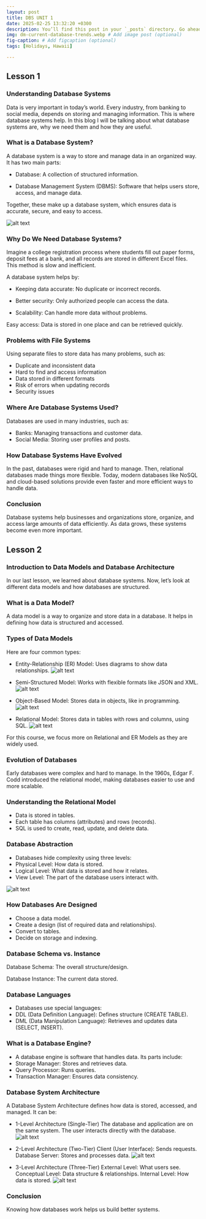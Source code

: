 ```yaml
---
layout: post
title: DBS UNIT 1
date: 2025-02-25 13:32:20 +0300
description: You’ll find this post in your `_posts` directory. Go ahead and edit it and re-build the site to see your changes. # Add post description (optional)
img: dm-current-database-trends.webp # Add image post (optional)
fig-caption: # Add figcaption (optional)
tags: [Holidays, Hawaii]

---
```

## Lesson 1
### Understanding Database Systems

Data is very important in today’s world. Every industry, from banking to social media, depends on storing and managing information. This is where database systems help. In this blog I will be talking about what database systems are, why we need them and how they are useful.

### What is a Database System?

A database system is a way to store and manage data in an organized way. It has two main parts:

- Database: A collection of structured information.

- Database Management System (DBMS): Software that helps users store, access, and manage data.

Together, these make up a database system, which ensures data is accurate, secure, and easy to access.

![alt text](../assets/img/RDBMS.png)
### Why Do We Need Database Systems?

Imagine a college registration process where students fill out paper forms, deposit fees at a bank, and all records are stored in different Excel files. This method is slow and inefficient.

A database system helps by:

- Keeping data accurate: No duplicate or incorrect records.

- Better security: Only authorized people can access the data.

- Scalability: Can handle more data without problems.

Easy access: Data is stored in one place and can be retrieved quickly.

### Problems with File Systems

Using separate files to store data has many problems, such as:

- Duplicate and inconsistent data
- Hard to find and access information
- Data stored in different formats
- Risk of errors when updating records
- Security issues

### Where Are Database Systems Used?

Databases are used in many industries, such as:
- Banks: Managing transactions and customer data.
- Social Media: Storing user profiles and posts.

### How Database Systems Have Evolved

In the past, databases were rigid and hard to manage. Then, relational databases made things more flexible. Today, modern databases like NoSQL and cloud-based solutions provide even faster and more efficient ways to handle data.

### Conclusion

Database systems help businesses and organizations store, organize, and access large amounts of data efficiently. As data grows, these systems become even more important.

## Lesson 2 
### Introduction to Data Models and Database Architecture

In our last lesson, we learned about database systems. Now, let’s look at different data models and how databases are structured.

### What is a Data Model?

A data model is a way to organize and store data in a database. It helps in defining how data is structured and accessed.

### Types of Data Models

Here are four common types:

- Entity-Relationship (ER) Model: Uses diagrams to show data relationships.
![alt text](../assets/img/ER-Model.png)

- Semi-Structured Model: Works with flexible formats like JSON and XML.
![alt text](../assets/img/978-0-387-39940-9_19_Part_Fig3-337_HTML.jpg)

- Object-Based Model: Stores data in objects, like in programming.
![alt text](../assets/img/oo.png)

- Relational Model: Stores data in tables with rows and columns, using SQL.
![alt text](../assets/img/Your-paragraph-text--90-.jpg)


For this course, we focus more on Relational and ER Models as they are widely used.

### Evolution of Databases

Early databases were complex and hard to manage. In the 1960s, Edgar F. Codd introduced the relational model, making databases easier to use and more scalable.

### Understanding the Relational Model

- Data is stored in tables.
- Each table has columns (attributes) and rows (records).
- SQL is used to create, read, update, and delete data.

### Database Abstraction

- Databases hide complexity using three levels:
- Physical Level: How data is stored.
- Logical Level: What data is stored and how it relates.
- View Level: The part of the database users interact with.

![alt text](../assets/img/data_abstraction_as_it_applies_to_databases-h.png)
### How Databases Are Designed

- Choose a data model.
- Create a design (list of required data and relationships).
- Convert to tables.
- Decide on storage and indexing.

### Database Schema vs. Instance

Database Schema: The overall structure/design.

Database Instance: The current data stored.

### Database Languages

- Databases use special languages:
- DDL (Data Definition Language): Defines structure (CREATE TABLE).
- DML (Data Manipulation Language): Retrieves and updates data (SELECT, INSERT).

### What is a Database Engine?

- A database engine is software that handles data. Its parts include:
- Storage Manager: Stores and retrieves data.
- Query Processor: Runs queries.
- Transaction Manager: Ensures data consistency.

### Database System Architecture
A Database System Architecture defines how data is stored, accessed, and managed. It can be:

- 1-Level Architecture (Single-Tier)
The database and application are on the same system.
The user interacts directly with the database.
![alt text](../assets/img/DBMS-1-Tier-Architecture-660.webp)

- 2-Level Architecture (Two-Tier)
Client (User Interface): Sends requests.
Database Server: Stores and processes data.
![alt text](../assets/img/2_tier.webp)

- 3-Level Architecture (Three-Tier)
External Level: What users see.
Conceptual Level: Data structure & relationships.
Internal Level: How data is stored.
![alt text](3_tier.webp)

### Conclusion

Knowing how databases work helps us build better systems. 

